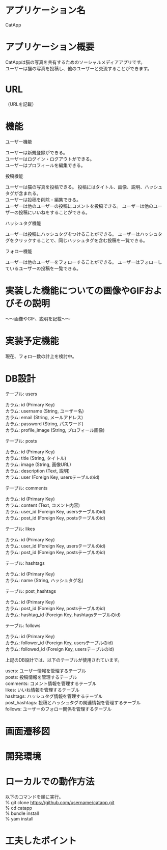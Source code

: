 # アプリケーション名
CatApp
# アプリケーション概要
CatAppは猫の写真を共有するためのソーシャルメディアアプリです。  
ユーザーは猫の写真を投稿し、他のユーザーと交流することができます。
# URL
（URLを記載）

# 機能
ユーザー機能

ユーザーは新規登録ができる。  
ユーザーはログイン・ログアウトができる。  
ユーザーはプロフィールを編集できる。

投稿機能

ユーザーは猫の写真を投稿できる。
投稿にはタイトル、画像、説明、ハッシュタグが含まれる。  
ユーザーは投稿を削除・編集できる。  
ユーザーは他のユーザーの投稿にコメントを投稿できる。
ユーザーは他のユーザーの投稿にいいねをすることができる。

ハッシュタグ機能

ユーザーは投稿にハッシュタグをつけることができる。
ユーザーはハッシュタグをクリックすることで、同じハッシュタグを含む投稿を一覧できる。

フォロー機能

ユーザーは他のユーザーをフォローすることができる。
ユーザーはフォローしているユーザーの投稿を一覧できる。

# 実装した機能についての画像やGIFおよびその説明
～～画像やGIF、説明を記載～～
# 実装予定機能
現在、フォロー数の計上を検討中。

# DB設計

テーブル: users

カラム: id (Primary Key)  
カラム: username (String, ユーザー名)  
カラム: email (String, メールアドレス)  
カラム: password (String, パスワード)  
カラム: profile_image (String, プロフィール画像)  

テーブル: posts

カラム: id (Primary Key)  
カラム: title (String, タイトル)  
カラム: image (String, 画像URL)  
カラム: description (Text, 説明)  
カラム: user (Foreign Key, usersテーブルのid)  

テーブル: comments

カラム: id (Primary Key)  
カラム: content (Text, コメント内容)  
カラム: user_id (Foreign Key, usersテーブルのid)  
カラム: post_id (Foreign Key, postsテーブルのid)  

テーブル: likes

カラム: id (Primary Key)  
カラム: user_id (Foreign Key, usersテーブルのid)  
カラム: post_id (Foreign Key, postsテーブルのid)  

テーブル: hashtags

カラム: id (Primary Key)  
カラム: name (String, ハッシュタグ名)  


テーブル: post_hashtags

カラム: id (Primary Key)  
カラム: post_id (Foreign Key, postsテーブルのid)  
カラム: hashtag_id (Foreign Key, hashtagsテーブルのid)  


テーブル: follows

カラム: id (Primary Key)  
カラム: follower_id (Foreign Key, usersテーブルのid)  
カラム: followed_id (Foreign Key, usersテーブルのid)  

上記のDB設計では、以下のテーブルが使用されています。

users: ユーザー情報を管理するテーブル  
posts: 投稿情報を管理するテーブル  
comments: コメント情報を管理するテーブル  
likes: いいね情報を管理するテーブル  
hashtags: ハッシュタグ情報を管理するテーブル  
post_hashtags: 投稿とハッシュタグの関連情報を管理するテーブル  
follows: ユーザーのフォロー関係を管理するテーブル  

# 画面遷移図


# 開発環境

# ローカルでの動作方法
以下のコマンドを順に実行。  
% git clone https://github.com/username/catapp.git  
% cd catapp  
% bundle install  
% yam install

# 工夫したポイント

